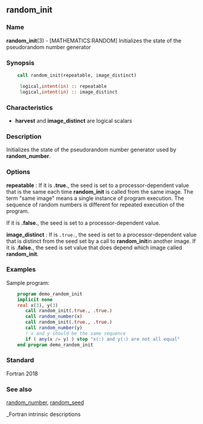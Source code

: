 ## random_init

### **Name**

**random_init**(3) - \[MATHEMATICS:RANDOM\] Initializes the state of
the pseudorandom number generator

### **Synopsis**
```fortran
    call random_init(repeatable, image_distinct)

     logical,intent(in) :: repeatable
     logical,intent(in) :: image_distinct
```
### **Characteristics**

- **harvest** and **image_distinct** are logical scalars

### Description

Initializes the state of the pseudorandom number generator used by
**random_number**.

### **Options**

**repeatable**
: If it is **.true.**, the seed is set to a processor-dependent
value that is the same each time **random_init** is called from the
same image. The term "same image" means a single instance of program
execution. The sequence of random numbers is different for repeated
execution of the program.

If it is **.false.**, the seed is set to a processor-dependent value.

**image_distinct**
: If is `.true.`, the seed is set to a processor-dependent value that
is distinct from the seed set by a call to **random_init**in another
image. If it is **.false.**, the seed is set value that does depend
which image called **random_init**.


### **Examples**

Sample program:

```fortran
    program demo_random_init
    implicit none
    real x(3), y(3)
       call random_init(.true., .true.)
       call random_number(x)
       call random_init(.true., .true.)
       call random_number(y)
       ! x and y should be the same sequence
       if ( any(x /= y) ) stop "x(:) and y(:) are not all equal"
    end program demo_random_init
```
### **Standard**

Fortran 2018

### **See also**

[random_number](#random_number),
[random_seed](random_seed)

 _Fortran intrinsic descriptions
